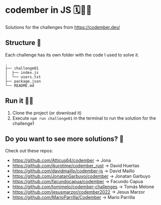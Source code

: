 # codember in JS 🗓️🧑‍💻
Solutions for the challenges from https://codember.dev/

## Structure 🌳
Each challenge has its own folder with the code I used to solve it.
```
.
├── challenge01
│  ├── index.js
│  └── users.txt
├── package.json
└── README.md
```

## Run it 🏃💨
1. Clone the project (or download it)
2. Execute `npm run challenge01` in the terminal to run the solution for the challenge1


## Do you want to see more solutions? 👥
Check out these repos:
- https://github.com/Atticus64/codember -> Jona <Atticus64>
- https://github.com/ikurotime/codember_rust -> David Huertas <ikurotime>
- https://github.com/davidmaillo/codember-js -> David Maillo <davidmaillo>
- https://github.com/JonatanGarbuyo/codember -> Jonatan Garbuyo <JonatanGarbuyo>
- https://github.com/facundocapua/codember -> Facundo Capua <facundocapua>
- https://github.com/tomimelo/codember-challenges -> Tomás Melone <tomimelo>
- https://github.com/jesusmarzor/codember2022 -> Jesus Marzor <jesusmarzor>
- https://github.com/MarioParrilla/Codember -> Mario Parrilla <MarioParrilla>
